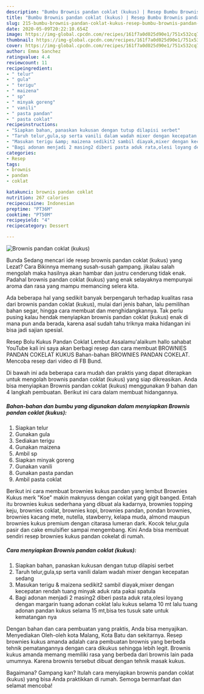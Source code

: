 ```yaml
---
description: "Bumbu Brownis pandan coklat (kukus) | Resep Bumbu Brownis pandan coklat (kukus) Yang Bisa Manjain Lidah"
title: "Bumbu Brownis pandan coklat (kukus) | Resep Bumbu Brownis pandan coklat (kukus) Yang Bisa Manjain Lidah"
slug: 215-bumbu-brownis-pandan-coklat-kukus-resep-bumbu-brownis-pandan-coklat-kukus-yang-bisa-manjain-lidah
date: 2020-05-09T20:22:10.654Z
image: https://img-global.cpcdn.com/recipes/161f7a0d025d90e1/751x532cq70/brownis-pandan-coklat-kukus-foto-resep-utama.jpg
thumbnail: https://img-global.cpcdn.com/recipes/161f7a0d025d90e1/751x532cq70/brownis-pandan-coklat-kukus-foto-resep-utama.jpg
cover: https://img-global.cpcdn.com/recipes/161f7a0d025d90e1/751x532cq70/brownis-pandan-coklat-kukus-foto-resep-utama.jpg
author: Emma Sanchez
ratingvalue: 4.4
reviewcount: 11
recipeingredient:
- " telur"
- " gula"
- " terigu"
- " maizena"
- " sp"
- " minyak goreng"
- " vanili"
- " pasta pandan"
- " pasta coklat"
recipeinstructions:
- "Siapkan bahan, panaskan kukusan dengan tutup dilapisi serbet"
- "Taruh telur,gula,sp serta vanili dalam wadah mixer dengan kecepatan sedang"
- "Masukan terigu &amp; maizena sedikit2 sambil diayak,mixer dengan kecepatan rendah tuang minyak aduk rata pakai spatula"
- "Bagi adonan menjadi 2 masing2 diberi pasta aduk rata,olesi loyang dengan margarin tuang adonan coklat lalu kukus selama 10 mt lalu tuang adonan pandan kukus selama 15 mt,bisa tes tusuk sate untuk kematangan nya"
categories:
- Resep
tags:
- brownis
- pandan
- coklat

katakunci: brownis pandan coklat 
nutrition: 267 calories
recipecuisine: Indonesian
preptime: "PT36M"
cooktime: "PT50M"
recipeyield: "4"
recipecategory: Dessert

---
```



![Brownis pandan coklat (kukus)](https://img-global.cpcdn.com/recipes/161f7a0d025d90e1/751x532cq70/brownis-pandan-coklat-kukus-foto-resep-utama.jpg)

Bunda Sedang mencari ide resep brownis pandan coklat (kukus) yang Lezat? Cara Bikinnya memang susah-susah gampang. jikalau salah mengolah maka hasilnya akan hambar dan justru cenderung tidak enak. Padahal brownis pandan coklat (kukus) yang enak selayaknya mempunyai aroma dan rasa yang mampu memancing selera kita.

Ada beberapa hal yang sedikit banyak berpengaruh terhadap kualitas rasa dari brownis pandan coklat (kukus), mulai dari jenis bahan, lalu pemilihan bahan segar, hingga cara membuat dan menghidangkannya. Tak perlu pusing kalau hendak menyiapkan brownis pandan coklat (kukus) enak di mana pun anda berada, karena asal sudah tahu triknya maka hidangan ini bisa jadi sajian spesial.

Resep Bolu Kukus Pandan Coklat Lembut Assalamu&#39;alaikum hallo sahabat YouTube kali ini saya akan berbagi resep dan cara membuat BROWNIES PANDAN COKELAT KUKUS Bahan-bahan BROWNIES PANDAN COKELAT. Mencoba resep dari video di FB Bund.


Di bawah ini ada beberapa cara mudah dan praktis yang dapat diterapkan untuk mengolah brownis pandan coklat (kukus) yang siap dikreasikan. Anda bisa menyiapkan Brownis pandan coklat (kukus) menggunakan 9 bahan dan 4 langkah pembuatan. Berikut ini cara dalam membuat hidangannya.

<!--inarticleads1-->

##### Bahan-bahan dan bumbu yang digunakan dalam menyiapkan Brownis pandan coklat (kukus):

1. Siapkan  telur
1. Gunakan  gula
1. Sediakan  terigu
1. Gunakan  maizena
1. Ambil  sp
1. Siapkan  minyak goreng
1. Gunakan  vanili
1. Gunakan  pasta pandan
1. Ambil  pasta coklat


Berikut ini cara membuat brownies kukus pandan yang lembut Brownies Kukus merk &#34;Koe&#34; makin maknyuss dengan coklat yang gigit banged. Entah itu brownies kukus sederhana yang dibuat ala kadarnya, brownies topping keju, brownies coklat, brownies kopi, brownies pandan, pondan brownies, brownies kacang mete, nutella, stawberry, kelapa muda, almond maupun brownies kukus premium dengan citarasa lumeran dark. Kocok telur,gula pasir dan cake emulsifier sampai mengembang. Kini Anda bisa membuat sendiri resep brownies kukus pandan cokelat di rumah. 

<!--inarticleads2-->

##### Cara menyiapkan Brownis pandan coklat (kukus):

1. Siapkan bahan, panaskan kukusan dengan tutup dilapisi serbet
1. Taruh telur,gula,sp serta vanili dalam wadah mixer dengan kecepatan sedang
1. Masukan terigu &amp; maizena sedikit2 sambil diayak,mixer dengan kecepatan rendah tuang minyak aduk rata pakai spatula
1. Bagi adonan menjadi 2 masing2 diberi pasta aduk rata,olesi loyang dengan margarin tuang adonan coklat lalu kukus selama 10 mt lalu tuang adonan pandan kukus selama 15 mt,bisa tes tusuk sate untuk kematangan nya


Dengan bahan dan cara pembuatan yang praktis, Anda bisa menyajikan. Menyediakan Oleh-oleh kota Malang, Kota Batu dan sekitarnya. Resep brownies kukus amanda adalah cara pembuatan brownis yang berbeda tehnik pematangannya dengan cara dikukus sehingga lebih legit. Brownis kukus amanda memang memiliki rasa yang berbeda dari brownis lain pada umumnya. Karena brownis tersebut dibuat dengan tehnik masak kukus. 

Bagaimana? Gampang kan? Itulah cara menyiapkan brownis pandan coklat (kukus) yang bisa Anda praktikkan di rumah. Semoga bermanfaat dan selamat mencoba!
